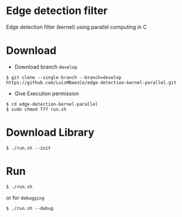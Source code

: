 # Edge detection filter

Edge detection filter (kernel) using parallel computing in C

# Download

* Download branch `develop`
```shell
$ git clone --single-branch --branch=develop https://github.com/LuisMBaezCo/edge-detection-kernel-parallel.git
```

* Give Execution permission
```shell
$ cd edge-detection-kernel-parallel
$ sudo chmod 777 run.sh 
```

# Download Library

```shell
$ ./run.sh --init
```

# Run

```shell
$ ./run.sh
```
or for `debugging`
```shell
$ ./run.sh --debug
```